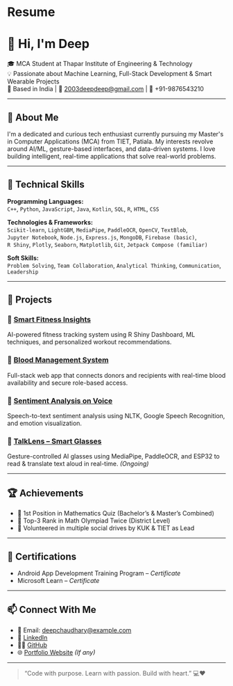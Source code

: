 # Resume
# 👋 Hi, I'm Deep

🎓 MCA Student at Thapar Institute of Engineering & Technology  
💡 Passionate about Machine Learning, Full-Stack Development & Smart Wearable Projects  
📍 Based in India | 📧 2003deepdeep@gmail.com | 📱 +91-9876543210  

---

## 🚀 About Me

I'm a dedicated and curious tech enthusiast currently pursuing my Master's in Computer Applications (MCA) from TIET, Patiala. My interests revolve around AI/ML, gesture-based interfaces, and data-driven systems. I love building intelligent, real-time applications that solve real-world problems.

---

## 🧠 Technical Skills

**Programming Languages:**  
`C++`, `Python`, `JavaScript`, `Java`, `Kotlin`, `SQL`, `R`, `HTML`, `CSS`

**Technologies & Frameworks:**  
`Scikit-learn`, `LightGBM`, `MediaPipe`, `PaddleOCR`, `OpenCV`, `TextBlob`,  
`Jupyter Notebook`, `Node.js`, `Express.js`, `MongoDB`, `Firebase (basic)`,  
`R Shiny`, `Plotly`, `Seaborn`, `Matplotlib`, `Git`, `Jetpack Compose (familiar)`

**Soft Skills:**  
`Problem Solving`, `Team Collaboration`, `Analytical Thinking`, `Communication`, `Leadership`

---

## 🧩 Projects

### 🔷 [Smart Fitness Insights](#)
AI-powered fitness tracking system using R Shiny Dashboard, ML techniques, and personalized workout recommendations.

### 🔷 [Blood Management System](#)
Full-stack web app that connects donors and recipients with real-time blood availability and secure role-based access.

### 🔷 [Sentiment Analysis on Voice](#)
Speech-to-text sentiment analysis using NLTK, Google Speech Recognition, and emotion visualization.

### 🔷 [TalkLens – Smart Glasses](#)
Gesture-controlled AI glasses using MediaPipe, PaddleOCR, and ESP32 to read & translate text aloud in real-time. *(Ongoing)*

---

## 🏆 Achievements

- 🥇 1st Position in Mathematics Quiz (Bachelor’s & Master’s Combined)
- 🏅 Top-3 Rank in Math Olympiad Twice (District Level)
- 🤝 Volunteered in multiple social drives by KUK & TIET as Lead

---

## 📜 Certifications

- Android App Development Training Program – *Certificate*  
- Microsoft Learn – *Certificate*

---

## 📫 Connect With Me

- 📧 Email: deepchaudhary@example.com  
- 💼 [LinkedIn](https://www.linkedin.com/in/yourprofile)  
- 🧑‍💻 [GitHub](https://github.com/yourusername)  
- 🌐 [Portfolio Website](https://yourportfolio.com) *(If any)*

---

> “Code with purpose. Learn with passion. Build with heart.” 💻❤️
